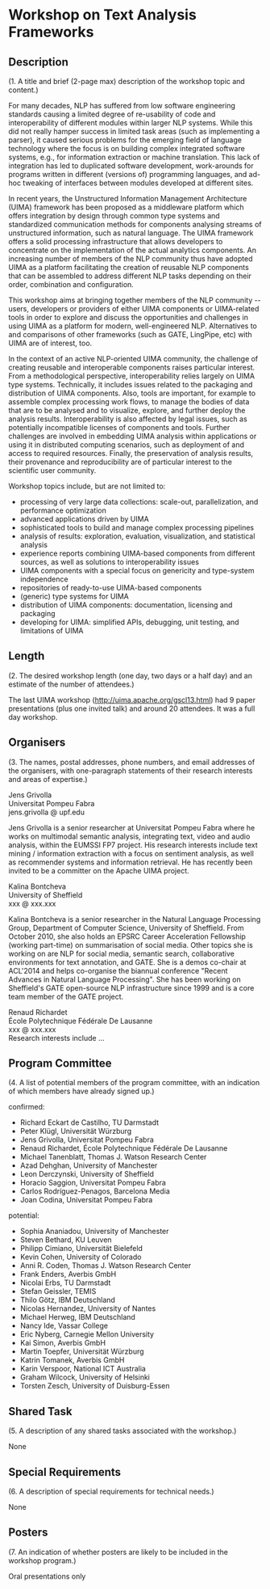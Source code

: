 Workshop on Text Analysis Frameworks
====================================

Description
-----------
 (1. A title and brief (2-page max) description of the workshop topic and content.)

 
For many decades, NLP has suffered from low software engineering standards causing a limited degree of re-usability of code and interoperability of different modules within larger NLP systems. While this did not really hamper success in limited task areas (such as implementing a parser), it caused serious problems for the emerging field of language technology where the focus is on building complex integrated software systems, e.g., for information extraction or machine translation. This lack of integration has led to duplicated software development, work-arounds for programs written in different (versions of) programming languages, and ad-hoc tweaking of interfaces between modules developed at different sites.

In recent years, the Unstructured Information Management Architecture (UIMA) framework has been proposed as a middleware platform which offers integration by design through common type systems and standardized communication methods for components analysing streams of unstructured information, such as natural language. The UIMA framework offers a solid processing infrastructure that allows developers to concentrate on the implementation of the actual analytics components. An increasing number of members of the NLP community thus have adopted UIMA as a platform facilitating the creation of reusable NLP components that can be assembled to address different NLP tasks depending on their order, combination and configuration.

This workshop aims at bringing together members of the NLP community -- users, developers or providers of either UIMA components or UIMA-related tools in order to explore and discuss the opportunities and challenges in using UIMA as a platform for modern, well-engineered NLP. Alternatives to and comparisons of other frameworks (such as GATE, LingPipe, etc) with UIMA are of interest, too.

In the context of an active NLP-oriented UIMA community, the challenge of creating reusable and interoperable components raises particular interest. From a methodological perspective, interoperability relies largely on UIMA type systems. Technically, it includes issues related to the packaging and distribution of UIMA components. Also, tools are important, for example to assemble complex processing work flows, to manage the bodies of data that are to be analysed and to visualize, explore, and further deploy the analysis results. Interoperability is also affected by legal issues, such as potentially incompatible licenses of components and tools. Further challenges are involved in embedding UIMA analysis within applications or using it in distributed computing scenarios, such as deployment of and access to required resources. Finally, the preservation of analysis results, their provenance and reproducibility are of particular interest to the scientific user community.

Workshop topics include, but are not limited to: 
* processing of very large data collections: scale-out, parallelization, and performance optimization
* advanced applications driven by UIMA
* sophisticated tools to build and manage complex processing pipelines
* analysis of results: exploration, evaluation, visualization, and statistical analysis
* experience reports combining UIMA-based components from different sources, as well as solutions to interoperability issues
* UIMA components with a special focus on genericity and type-system independence
* repositories of ready-to-use UIMA-based components
* (generic) type systems for UIMA
* distribution of UIMA components: documentation, licensing and packaging
* developing for UIMA: simplified APIs, debugging, unit testing, and limitations of UIMA
 
Length
------
 (2. The desired workshop length (one day, two days or a half day) and an estimate of the number of attendees.)

The last UIMA workshop (http://uima.apache.org/gscl13.html) had 9 paper presentations (plus one invited talk) and around 20 attendees.  It was a full day workshop.
 
Organisers
----------
 (3. The names, postal addresses, phone numbers, and email addresses of the organisers, with one-paragraph statements of their research interests and areas of expertise.)

Jens Grivolla  
Universitat Pompeu Fabra  
jens.grivolla @ upf.edu

Jens Grivolla is a senior researcher at Universitat Pompeu Fabra where he works on multimodal semantic analysis, integrating text, video and audio analysis, within the EUMSSI FP7 project. His research interests include text mining / information extraction with a focus on sentiment analysis, as well as recommender systems and information retrieval.  He has recently been invited to be a committer on the Apache UIMA project.

Kalina Bontcheva  
University of Sheffield  
xxx @ xxx.xxx

Kalina Bontcheva is a senior researcher in the Natural Language Processing Group, Department of Computer Science, University of Sheffield. From October 2010, she also holds an EPSRC Career Acceleration Fellowship (working part-time) on summarisation of social media. Other topics she is working on are NLP for social media, semantic search, collaborative environments for text annotation, and GATE. She is a demos co-chair at ACL'2014 and helps co-organise the biannual conference "Recent Advances in Natural Language Processing".  She has been working on Sheffield's GATE open-source NLP infrastructure since 1999 and is a core team member of the GATE project.

Renaud Richardet  
École Polytechnique Fédérale De Lausanne  
xxx @ xxx.xxx  
Research interests include ...

Program Committee
-----------------
 (4. A list of potential members of the program committee, with an indication of which members have already signed up.)

confirmed:
* Richard Eckart de Castilho, TU Darmstadt
* Peter Klügl, Universität Würzburg
* Jens Grivolla, Universitat Pompeu Fabra
* Renaud Richardet, École Polytechnique Fédérale De Lausanne
* Michael Tanenblatt, Thomas J. Watson Research Center
* Azad Dehghan, University of Manchester
* Leon Derczynski, University of Sheffield
* Horacio Saggion, Universitat Pompeu Fabra
* Carlos Rodríguez-Penagos, Barcelona Media
* Joan Codina, Universitat Pompeu Fabra

potential:
* Sophia Ananiadou, University of Manchester
* Steven Bethard, KU Leuven
* Philipp Cimiano, Universität Bielefeld
* Kevin Cohen, University of Colorado
* Anni R. Coden, Thomas J. Watson Research Center
* Frank Enders, Averbis GmbH
* Nicolai Erbs, TU Darmstadt
* Stefan Geissler, TEMIS
* Thilo Götz, IBM Deutschland
* Nicolas Hernandez, University of Nantes
* Michael Herweg, IBM Deutschland
* Nancy Ide, Vassar College
* Eric Nyberg, Carnegie Mellon University
* Kai Simon, Averbis GmbH
* Martin Toepfer, Universität Würzburg
* Katrin Tomanek, Averbis GmbH
* Karin Verspoor, National ICT Australia
* Graham Wilcock, University of Helsinki
* Torsten Zesch, University of Duisburg-Essen

Shared Task
-----------
 (5. A description of any shared tasks associated with the workshop.)
 
None

Special Requirements
---
 (6. A description of special requirements for technical needs.)
 
None

Posters
---
 (7. An indication of whether posters are likely to be included in the workshop program.)
 
Oral presentations only
